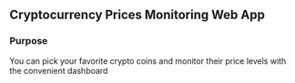 ## Cryptocurrency Prices Monitoring Web App

### Purpose
You can pick your favorite crypto coins and monitor 
their price levels with the convenient dashboard

